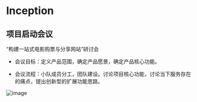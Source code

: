 # Inception

## 项目启动会议

“构建一站式电影购票与分享网站”研讨会

- 会议目标：定义产品范围，确定产品愿景，确定产品核心功能。

- 会议流程：小队成员分工，团队建设。讨论项目核心功能，讨论当下服务存在的痛点，提出创新型的扩展功能思路。

![image](http://processon.com/chart_image/5ab7cc9be4b0a248b0e314b9.png)